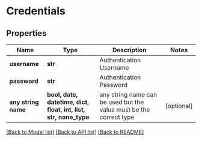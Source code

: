 # Credentials


## Properties
Name | Type | Description | Notes
------------ | ------------- | ------------- | -------------
**username** | **str** | Authentication Username | 
**password** | **str** | Authentication Password | 
**any string name** | **bool, date, datetime, dict, float, int, list, str, none_type** | any string name can be used but the value must be the correct type | [optional]

[[Back to Model list]](../README.md#documentation-for-models) [[Back to API list]](../README.md#documentation-for-api-endpoints) [[Back to README]](../README.md)



